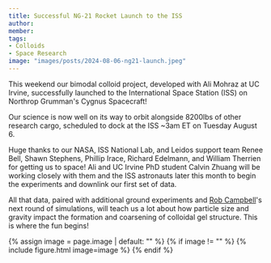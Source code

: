 ```yaml
---
title: Successful NG-21 Rocket Launch to the ISS
author: 
member: 
tags:
- Colloids
- Space Research
image: "images/posts/2024-08-06-ng21-launch.jpeg"
---
```


This weekend our bimodal colloid project, developed with Ali Mohraz at UC Irvine, successfully launched to the International Space Station (ISS) on Northrop Grumman's Cygnus Spacecraft!

Our science is now well on its way to orbit alongside 8200lbs of other research cargo, scheduled to dock at the ISS ~3am ET on Tuesday August 6. 

Huge thanks to our NASA, ISS National Lab, and Leidos support team Renee Bell, Shawn Stephens, Phillip Irace, Richard Edelmann, and William Therrien for getting us to space! Ali and UC Irvine PhD student Calvin Zhuang will be working closely with them and the ISS astronauts later this month to begin the experiments and downlink our first set of data.

All that data, paired with additional ground experiments and [Rob Campbell](https://rheoinformatic.com/members/rob-campbell)'s next round of simulations, will teach us a lot about how particle size and gravity impact the formation and coarsening of colloidal gel structure. This is where the fun begins!


{% assign image = page.image | default: "" %}
{% if image != "" %}
  {% include figure.html
    image=image
  %}
{% endif %}
